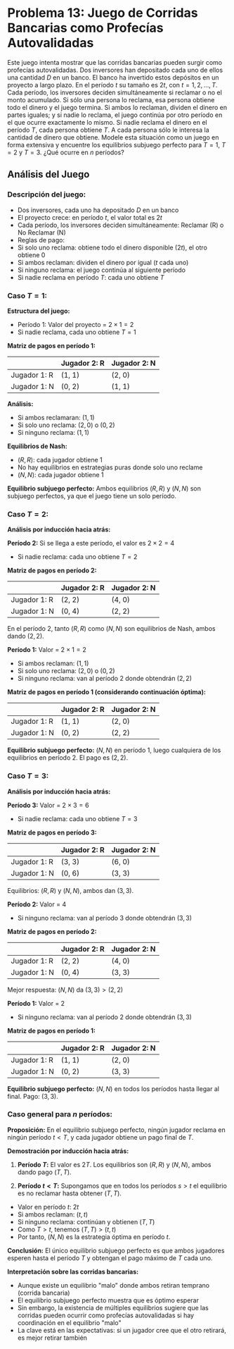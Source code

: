 # Problema 13: Juego de Corridas Bancarias como Profecías Autovalidadas

Este juego intenta mostrar que las corridas bancarias pueden surgir como profecías autovalidadas. Dos inversores han depositado cada uno de ellos una cantidad $D$ en un banco. El banco ha invertido estos depósitos en un proyecto a largo plazo. En el período $t$ su tamaño es $2t$, con $t = 1, 2, ..., T$. Cada período, los inversores deciden simultáneamente si reclamar o no el monto acumulado. Si sólo una persona lo reclama, esa persona obtiene todo el dinero y el juego termina. Si ambos lo reclaman, dividen el dinero en partes iguales; y si nadie lo reclama, el juego continúa por otro período en el que ocurre exactamente lo mismo. Si nadie reclama el dinero en el período $T$, cada persona obtiene $T$. A cada persona sólo le interesa la cantidad de dinero que obtiene. Modele esta situación como un juego en forma extensiva y encuentre los equilibrios subjuego perfecto para $T = 1$, $T = 2$ y $T = 3$. ¿Qué ocurre en $n$ períodos?

## Análisis del Juego

### Descripción del juego:
- Dos inversores, cada uno ha depositado $D$ en un banco
- El proyecto crece: en período $t$, el valor total es $2t$
- Cada período, los inversores deciden simultáneamente: Reclamar (R) o No Reclamar (N)
- Reglas de pago:
 - Si solo uno reclama: obtiene todo el dinero disponible ($2t$), el otro obtiene 0
 - Si ambos reclaman: dividen el dinero por igual ($t$ cada uno)
 - Si ninguno reclama: el juego continúa al siguiente período
 - Si nadie reclama en período $T$: cada uno obtiene $T$

### Caso $T = 1$:

**Estructura del juego:**
- Período 1: Valor del proyecto = $2 \times 1 = 2$
- Si nadie reclama, cada uno obtiene $T = 1$

**Matriz de pagos en período 1:**

|          | Jugador 2: R | Jugador 2: N |
|----------|--------------|--------------|
| Jugador 1: R | (1, 1)       | (2, 0)       |
| Jugador 1: N | (0, 2)       | (1, 1)       |

**Análisis:**
- Si ambos reclamaran: $(1, 1)$
- Si solo uno reclama: $(2, 0)$ o $(0, 2)$
- Si ninguno reclama: $(1, 1)$

**Equilibrios de Nash:**
- $(R, R)$: cada jugador obtiene 1
- No hay equilibrios en estrategias puras donde solo uno reclame
- $(N, N)$: cada jugador obtiene 1

**Equilibrio subjuego perfecto:** Ambos equilibrios $(R, R)$ y $(N, N)$ son subjuego perfectos, ya que el juego tiene un solo período.

### Caso $T = 2$:

**Análisis por inducción hacia atrás:**

**Período 2:** Si se llega a este período, el valor es $2 \times 2 = 4$
- Si nadie reclama: cada uno obtiene $T = 2$

**Matriz de pagos en período 2:**

|          | Jugador 2: R | Jugador 2: N |
|----------|--------------|--------------|
| Jugador 1: R | (2, 2)       | (4, 0)       |
| Jugador 1: N | (0, 4)       | (2, 2)       |

En el período 2, tanto $(R, R)$ como $(N, N)$ son equilibrios de Nash, ambos dando $(2, 2)$.

**Período 1:** Valor = $2 \times 1 = 2$
- Si ambos reclaman: $(1, 1)$
- Si solo uno reclama: $(2, 0)$ o $(0, 2)$
- Si ninguno reclama: van al período 2 donde obtendrán $(2, 2)$

**Matriz de pagos en período 1 (considerando continuación óptima):**

|          | Jugador 2: R | Jugador 2: N |
|----------|--------------|--------------|
| Jugador 1: R | (1, 1)       | (2, 0)       |
| Jugador 1: N | (0, 2)       | (2, 2)       |

**Equilibrio subjuego perfecto:** $(N, N)$ en período 1, luego cualquiera de los equilibrios en período 2. El pago es $(2, 2)$.

### Caso $T = 3$:

**Análisis por inducción hacia atrás:**

**Período 3:** Valor = $2 \times 3 = 6$
- Si nadie reclama: cada uno obtiene $T = 3$

**Matriz de pagos en período 3:**

|          | Jugador 2: R | Jugador 2: N |
|----------|--------------|--------------|
| Jugador 1: R | (3, 3)       | (6, 0)       |
| Jugador 1: N | (0, 6)       | (3, 3)       |

Equilibrios: $(R, R)$ y $(N, N)$, ambos dan $(3, 3)$.

**Período 2:** Valor = $4$
- Si ninguno reclama: van al período 3 donde obtendrán $(3, 3)$

**Matriz de pagos en período 2:**

|          | Jugador 2: R | Jugador 2: N |
|----------|--------------|--------------|
| Jugador 1: R | (2, 2)       | (4, 0)       |
| Jugador 1: N | (0, 4)       | (3, 3)       |

Mejor respuesta: $(N, N)$ da $(3, 3) > (2, 2)$

**Período 1:** Valor = $2$
- Si ninguno reclama: van al período 2 donde obtendrán $(3, 3)$

**Matriz de pagos en período 1:**

|          | Jugador 2: R | Jugador 2: N |
|----------|--------------|--------------|
| Jugador 1: R | (1, 1)       | (2, 0)       |
| Jugador 1: N | (0, 2)       | (3, 3)       |

**Equilibrio subjuego perfecto:** $(N, N)$ en todos los períodos hasta llegar al final. Pago: $(3, 3)$.

### Caso general para $n$ períodos:

**Proposición:** En el equilibrio subjuego perfecto, ningún jugador reclama en ningún período $t < T$, y cada jugador obtiene un pago final de $T$.

**Demostración por inducción hacia atrás:**

1. **Período $T$:** El valor es $2T$. Los equilibrios son $(R, R)$ y $(N, N)$, ambos dando pago $(T, T)$.

2. **Período $t < T$:** Supongamos que en todos los períodos $s > t$ el equilibrio es no reclamar hasta obtener $(T, T)$.
  - Valor en período $t$: $2t$
  - Si ambos reclaman: $(t, t)$
  - Si ninguno reclama: continúan y obtienen $(T, T)$
  - Como $T > t$, tenemos $(T, T) > (t, t)$
  - Por tanto, $(N, N)$ es la estrategia óptima en período $t$.

**Conclusión:** El único equilibrio subjuego perfecto es que ambos jugadores esperen hasta el período $T$ y obtengan el pago máximo de $T$ cada uno.

**Interpretación sobre las corridas bancarias:**
- Aunque existe un equilibrio "malo" donde ambos retiran temprano (corrida bancaria)
- El equilibrio subjuego perfecto muestra que es óptimo esperar
- Sin embargo, la existencia de múltiples equilibrios sugiere que las corridas pueden ocurrir como profecías autovalidadas si hay coordinación en el equilibrio "malo"
- La clave está en las expectativas: si un jugador cree que el otro retirará, es mejor retirar también